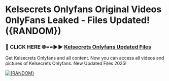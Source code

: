 # Kelsecrets Onlyfans Original Videos 0nlyFans Leaked - Files Updated! ({RANDOM})

<h3>🔴 CLICK HERE 🌐==►► <a href="https://betterlinks.top/A2PfLJ" rel="nofollow">Kelsecrets Onlyfans Updated Files</a></h3>

Get Kelsecrets Onlyfans and all content. Now you can access all videos and pictures of Kelsecrets Onlyfans. New Updated Files 2025!

[![{RANDOM}](https://i.imgur.com/ppqm5kG.gif)](https://betterlinks.top/A2PfLJ)